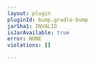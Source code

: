 ```yaml
---
layout: plugin
pluginId: bump.gradle-bump
jarSha1: INVALID
isJarAvailable: true
error: NONE
violations: []

---
```

